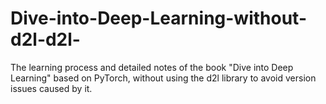 # Dive-into-Deep-Learning-without-d2l-d2l-
The learning process and detailed notes of the book "Dive into Deep Learning" based on PyTorch, without using the d2l library to avoid version issues caused by it. 
